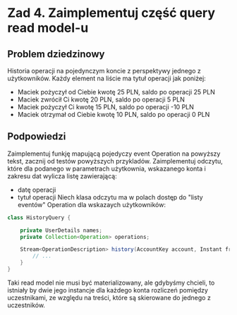 
# Zad 4. Zaimplementuj część query read model-u

## Problem dziedzinowy
Historia operacji na pojedynczym koncie z perspektywy jednego z użytkowników.
Każdy element na liście ma tytuł operacji jak poniżej:
- Maciek pożyczył od Ciebie kwotę 25 PLN, saldo po operacji 25 PLN
- Maciek zwrócił Ci kwotę 20 PLN, saldo po operacji 5 PLN
- Maciek pożyczył Ci kwotę 15 PLN, saldo po operacji -10 PLN
- Maciek otrzymał od Ciebie kwotę 10 PLN, saldo po operacji 0 PLN

## Podpowiedzi
Zaimplementuj funkję mapującą pojedyczy event Operation na powyższy tekst, zacznij od testów powyższych przykladów.
Zaimplementuj odczytu, które dla podanego w parametrach użytkownia, wskazanego konta i zakresu dat wylicza listę zawierającą:
- datę operacji
- tytuł operacji
Niech klasa odczytu ma w polach dostęp do "listy eventów" Operation dla wskazaych użytkowników:

```java
class HistoryQuery {

    private UserDetails names;
    private Collection<Operation> operations;

    Stream<OperationDescription> history(AccountKey account, Instant from, Instant to) {
        // ...
    }
}
```

Taki read model nie musi być materializowany, ale gdybyśmy chcieli,
to istniały by dwie jego instancje dla każdego konta rozliczeń pomiędzy uczestnikami,
ze względu na treści, które są skierowane do jednego z uczestników.
